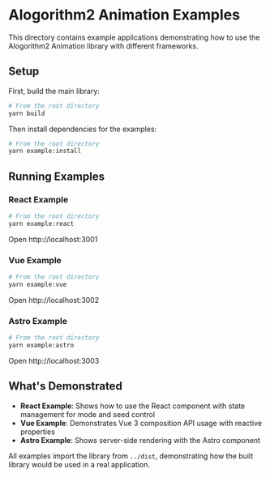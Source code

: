 # Alogorithm2 Animation Examples

This directory contains example applications demonstrating how to use the Alogorithm2 Animation library with different frameworks.

## Setup

First, build the main library:

```bash
# From the root directory
yarn build
```

Then install dependencies for the examples:

```bash
# From the root directory
yarn example:install
```

## Running Examples

### React Example

```bash
# From the root directory
yarn example:react
```

Open http://localhost:3001

### Vue Example

```bash
# From the root directory
yarn example:vue
```

Open http://localhost:3002

### Astro Example

```bash
# From the root directory
yarn example:astro
```

Open http://localhost:3003

## What's Demonstrated

- **React Example**: Shows how to use the React component with state management for mode and seed control
- **Vue Example**: Demonstrates Vue 3 composition API usage with reactive properties
- **Astro Example**: Shows server-side rendering with the Astro component

All examples import the library from `../dist`, demonstrating how the built library would be used in a real application.